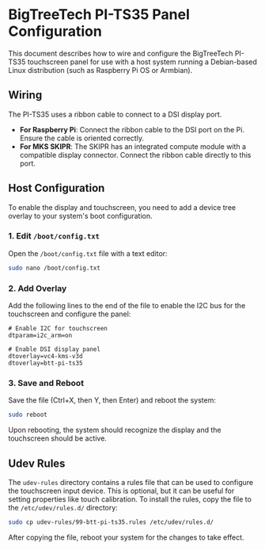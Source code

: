 # BigTreeTech PI-TS35 Panel Configuration

This document describes how to wire and configure the BigTreeTech PI-TS35 touchscreen panel for use with a host system running a Debian-based Linux distribution (such as Raspberry Pi OS or Armbian).

## Wiring

The PI-TS35 uses a ribbon cable to connect to a DSI display port.

*   **For Raspberry Pi**: Connect the ribbon cable to the DSI port on the Pi. Ensure the cable is oriented correctly.
*   **For MKS SKIPR**: The SKIPR has an integrated compute module with a compatible display connector. Connect the ribbon cable directly to this port.

## Host Configuration

To enable the display and touchscreen, you need to add a device tree overlay to your system's boot configuration.

### 1. Edit `/boot/config.txt`

Open the `/boot/config.txt` file with a text editor:

```bash
sudo nano /boot/config.txt
```

### 2. Add Overlay

Add the following lines to the end of the file to enable the I2C bus for the touchscreen and configure the panel:

```
# Enable I2C for touchscreen
dtparam=i2c_arm=on

# Enable DSI display panel
dtoverlay=vc4-kms-v3d
dtoverlay=btt-pi-ts35
```

### 3. Save and Reboot

Save the file (Ctrl+X, then Y, then Enter) and reboot the system:

```bash
sudo reboot
```

Upon rebooting, the system should recognize the display and the touchscreen should be active.

## Udev Rules

The `udev-rules` directory contains a rules file that can be used to configure the touchscreen input device. This is optional, but it can be useful for setting properties like touch calibration. To install the rules, copy the file to the `/etc/udev/rules.d/` directory:

```bash
sudo cp udev-rules/99-btt-pi-ts35.rules /etc/udev/rules.d/
```

After copying the file, reboot your system for the changes to take effect.